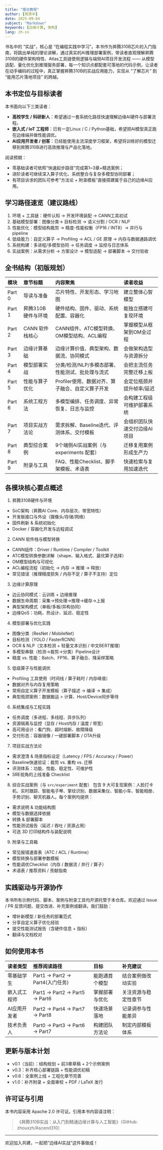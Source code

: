 ```yaml
---
title: "理论教程"
author: [周贤中]
date: 2025-09-04
subject: "Markdown"
keywords: [边缘计算, 架构]
lang: zh-cn
---
```


书名中的 “实战”，核心是 “在编程实践中学习”。本书作为昇腾310B芯片的入门指南，将跳出单纯的理论讲解，通过真实的AI推理部署案例，带读者直观理解昇腾310B的硬件架构特性、Atlas工具链使用逻辑与端侧AI项目开发流程 —— 从模型适配、量化优化到推理服务部署，每一个知识点都配套可落地的代码示例，让读者在动手编码的过程中，真正掌握昇腾310B的实战应用能力，实现从 “了解芯片” 到 “能用芯片落地项目” 的跨越。

## 本书定位与目标读者

本书面向以下三类读者：
- **高校学生 / 科研新人**：希望通过一套系统化路径快速理解边缘AI硬件与部署流程。
- **嵌入式 / IoT 工程师**：已有一定Linux / C / Python基础，希望把AI模型真正跑在边缘端并做性能调优。
- **AI应用开发者 / 创客**：已经能使用主流深度学习框架，希望将训练好的模型迁移到昇腾310B进行高效推理与产品化落地。

阅读预期：
- 零基础读者可依照“快速起步路径”完成第1~3章+精选案例；
- 进阶读者可继续深入算子优化、系统整合与复杂多模型协同部署；
- 有项目诉求的团队可参考“方法论 + 附录模板”直接搭建属于自己的边缘AI应用。

## 学习路径速览（建议路线）
1. 环境 + 工具链：硬件认知 → 开发环境装配 → CANN工具初试
2. 基础模型部署：图像分类→ 目标检测 → 语义分割 / OCR / NLP
3. 性能优化：模型结构裁剪 → 精度-性能权衡（FP16 / INT8）→ 并行与pipeline
4. 低级能力：自定义算子 → Profiling → ACL / GE 原理 → 内存与数据通路调优
5. 系统构建：多进程/多模型协同 → 任务调度 → 监控与日志体系
6. 实战案例：从需求分析 → 方案设计 → 模型适配 → 部署脚本 → 交付验收

## 全书结构（初版规划）

| 模块 | 章节标题 | 内容聚焦 | 读者收益 |
| :-- | :-- | :-- | :-- |
| Part 0 | 导读与准备 | 芯片特性、开发形态、学习地图 | 建立整体心智模型 |
| Part 1 | 昇腾310B硬件与环境 | 硬件结构、固件、驱动、系统配置、容器化 | 能独立搭建可复现环境 |
| Part 2 | CANN 软件栈核心 | CANN组件、ATC模型转换、OM模型结构、ACL编程 | 掌握模型从框架到OM全过程 |
| Part 3 | 边缘计算基础 | 边缘计算价值、典型架构、数据流、协同模式 | 会做架构选型与资源拆分 |
| Part 4 | 模型部署实战 | 分类/检测/NLP/多模态部署、性能测试、批处理与流式 | 会把主流任务完整迁移上板 |
| Part 5 | 性能与算子优化 | Profiler使用、数据对齐、算子融合、自定义算子开发 | 会定位瓶颈并提升帧率/延迟 |
| Part 6 | 系统工程方法 | 多模型编排、任务调度、异常恢复、日志与监控 | 会构建工程级可维护部署系统 |
| Part 7 | 项目实战方法论 | 需求拆解、Baseline迭代、评测体系、交付模板 | 会组织团队快速交付边缘AI项目 |
| Part 8 | 典型综合案例 | 9个端侧AI实战案例（与 experiments 配套） | 迁移复用案例形成生产力 |
| Part 9 | 附录与工具 | FAQ、性能Checklist、脚手架模板、术语表 | 快速检索与复用加速迭代 |

## 各模块核心要点概述

1. 昇腾310B硬件与环境
- SoC架构（昇腾AI Core、内存层次、带宽特性）
- 开发板接口与外设（摄像头/存储/网络）
- 固件刷新 & 系统初始化
- Docker / 容器化开发与远程调试

2. CANN 软件栈与模型转换
- CANN组件：Driver / Runtime / Compiler / Toolkit
- ATC模型转换参数详解（shape、输入格式、最优算子选择）
- OM模型结构与可视化
- ACL编程流程（初始化 → 内存 → 推理 → 释放）
- 常见错误（推理精度损失 / 内存不足 / 算子不支持）定位

3. 边缘计算原理
- 边云协同模式：云训练 + 边缘推理
- 数据生命周期：采集→预处理→推理→缓存→上报
- 典型架构模式（单板/多板/异构协同）
- 边缘QoS：功耗、热设计、延迟、稳定性

4. 模型部署与优化实践
- 图像分类（ResNet / MobileNet）
- 目标检测（YOLO / FasterRCNN）
- OCR & NLP（文本检测 + 轻量文本识别 / 中文BERT推理）
- 多模型串联（检测→裁剪→分类）Pipeline设计
- 精度 vs. 性能：Batch、FP16、算子融合、降采样策略

5. 低级算子与性能调优
- Profiling 工具使用（时间线 / 算子耗时 / 内存峰值）
- 数据对齐与内存复用策略
- 常用自定义算子开发模板（算子描述 → 编译 → 集成）
- 典型瓶颈案例：数据搬运 > 计算、Host/Device同步等待

6. 系统集成与工程实践
- 任务调度（多进程、多线程、异步队列）
- 资源隔离与监控（显存 / Host内存 / 温度 / 带宽）
- 高可用设计：看门狗、超时熔断、故障降级
- 交付形态：容器镜像 / 一键部署脚本 / OTA升级

7. 项目实战方法论
- 需求澄清 & 场景指标设定（Latency / FPS / Accuracy / Power）
- Baseline快速验证：裁剪 vs. 重构 vs. 迁移
- 评测体系：功能、性能、稳定性、可维护性
- SRE视角的上线准备 Checklist

8. 综合实战案例（与 `src/experiment` 配套）
包含 9 大可复现案例：人脸打卡机、实时跟踪、智能电子琴、掌纹识别、数据采集仪、智能小车、智能相册、手势识别、聊天机器人。每个案例均提供：
- 需求说明 & 功能结构图
- 模型与数据选择依据
- 转换 & 部署脚本
- 性能测试报告（延迟 / 吞吐 / 资源占用）
- 可选 3D 打印结构件与装配说明

9. 附录与工具箱
- 常见报错速查表（ATC / ACL / Runtime）
- 模型转换与部署参数模板
- 性能调优Checklist（内存 / 数据流 / 并行 / 算子）
- 术语表 / 推荐资料 / 贡献指南

## 实践驱动与开源协作
本书所有示例代码、脚本、案例与附录工具均开源托管于本仓库。欢迎通过 Issue / PR 反馈问题、提交改进、补充案例或翻译。我们鼓励：
- 增补新模型 / 新任务的部署范式
- 分享自定义算子优化经验
- 提交性能测试报告（含硬件信息 + 指标）
- 翻译与文档校对

## 如何使用本书
| 读者类型 | 推荐阅读路径 | 目标 | 补充建议 |
| :-- | :-- | :-- | :-- |
| 零基础学生 | Part1 → Part2 → Part4(入门任务) | 能跑通首个模型 | 结合案例做改动实验 |
| 嵌入式工程师 | Part1 → Part2 → Part5 → Part6 | 掌握部署与优化 | 关注资源与稳定性章节 |
| AI应用开发者 | Part2 → Part4 → Part7 → Part8 | 快速场景落地 | 记录调参与性能差异 |
| 技术负责人 | Part0 → Part3 → Part6 → Part7 | 构建团队方法论 | 制定内部模板体系 |

## 更新与版本计划
- v0.1（当前）：结构规划 + 前3章草稿 + 2个示例案例
- v0.3：补齐核心部署链路 + 性能调优初稿
- v0.6：全案例上线 + 工程化章节完善
- v1.0：补齐附录 + 全面审校 + PDF / LaTeX 发行

## 许可证与引用
本书内容采用 Apache 2.0 许可证。引用本书内容请注明：
> 《昇腾310B实战：从入门到精通边缘计算与人工智能》（GitHub: zhouxzh/Ascend310）

---

欢迎加入共建，一起把“边缘AI实战”这件事做成！